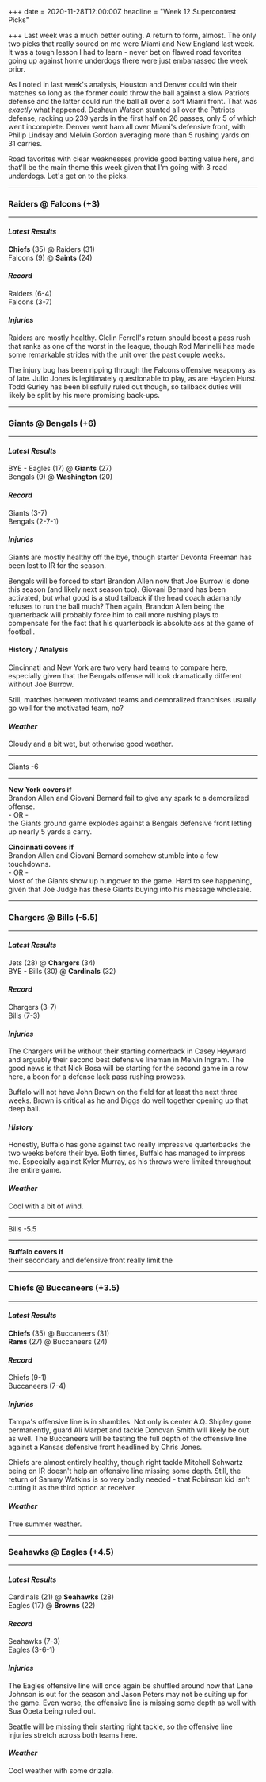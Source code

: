 +++
date = 2020-11-28T12:00:00Z
headline = "Week 12 Supercontest Picks"

+++
Last week was a much better outing. A return to form, almost. The only two picks that really soured on me were Miami and New England last week. It was a tough lesson I had to learn - never bet on flawed road favorites going up against home underdogs there were just embarrassed the week prior.  

As I noted in last week's analysis, Houston and Denver could win their matches so long as the former could throw the ball against a slow Patriots defense and the latter could run the ball all over a soft Miami front. That was _exactly_ what happened. Deshaun Watson stunted all over the Patriots defense, racking up 239 yards in the first half on 26 passes, only 5 of which went incomplete. Denver went ham all over Miami's defensive front, with Philip Lindsay and Melvin Gordon averaging more than 5 rushing yards on 31 carries. 

Road favorites with clear weaknesses provide good betting value here, and that'll be the main theme this week given that I'm going with 3 road underdogs. Let's get on to the picks.

***

### Raiders @ Falcons (+3)

***

#### _Latest Results_

**Chiefs** (35) @ Raiders (31)  
Falcons (9) @ **Saints** (24)

#### _Record_

Raiders (6-4)  
Falcons (3-7)

#### _Injuries_

Raiders are mostly healthy. Clelin Ferrell's return should boost a pass rush that ranks as one of the worst in the league, though Rod Marinelli has made some remarkable strides with the unit over the past couple weeks.

The injury bug has been ripping through the Falcons offensive weaponry as of late. Julio Jones is legitimately questionable to play, as are Hayden Hurst. Todd Gurley has been blissfully ruled out though, so tailback duties will likely be split by his more promising back-ups. 

***

### Giants @ Bengals (+6)

***

#### _Latest Results_

BYE - Eagles (17) @ **Giants** (27)  
Bengals (9) @ **Washington** (20)

#### _Record_

Giants (3-7)  
Bengals (2-7-1)

#### _Injuries_

Giants are mostly healthy off the bye, though starter Devonta Freeman has been lost to IR for the season.

Bengals will be forced to start Brandon Allen now that Joe Burrow is done this season (and likely next season too). Giovani Bernard has been activated, but what good is a stud tailback if the head coach adamantly refuses to run the ball much? Then again, Brandon Allen being the quarterback will probably force him to call more rushing plays to compensate for the fact that his quarterback is absolute ass at the game of football.

#### History / Analysis

Cincinnati and New York are two very hard teams to compare here, especially given that the Bengals offense will look dramatically different without Joe Burrow.

Still, matches between motivated teams and demoralized franchises usually  go well for the motivated team, no? 

#### _Weather_

Cloudy and a bit wet, but otherwise good weather.

***

Giants -6

***

**New York covers if**  
Brandon Allen and Giovani Bernard fail to give any spark to a demoralized offense.  
\- OR -  
the Giants ground game explodes against a Bengals defensive front letting up nearly 5 yards a carry.

**Cincinnati covers if**  
Brandon Allen and Giovani Bernard somehow stumble into a few touchdowns.  
\- OR -  
Most of the Giants show up hungover to the game. Hard to see happening, given that Joe Judge has these Giants buying into his message wholesale.

***

### Chargers @ Bills (-5.5)

***

#### _Latest Results_

Jets (28) @ **Chargers** (34)  
BYE - Bills (30) @ **Cardinals** (32)

#### _Record_

Chargers (3-7)  
Bills (7-3)

#### _Injuries_

The Chargers will be without their starting cornerback in Casey Heyward and arguably their second best defensive lineman in Melvin Ingram. The good news is that Nick Bosa will be starting for the second game in a row here, a boon for a defense lack pass rushing prowess.

Buffalo will not have John Brown on the field for at least the next three weeks. Brown is critical as he and Diggs do well together opening up that deep ball.

#### _History_

Honestly, Buffalo has gone against two really impressive quarterbacks the two weeks before their bye. Both times, Buffalo has managed to impress me. Especially against Kyler Murray, as his throws were limited throughout the entire game.

#### _Weather_

Cool with a bit of wind.

***

Bills -5.5

***

**Buffalo covers if**  
their secondary and defensive front really limit the 

***

### Chiefs @ Buccaneers (+3.5)

***

#### _Latest Results_

**Chiefs** (35) @ Buccaneers (31)  
**Rams** (27) @ Buccaneers (24)

#### _Record_

Chiefs (9-1)  
Buccaneers (7-4)

#### _Injuries_

Tampa's offensive line is in shambles. Not only is center A.Q. Shipley gone permanently, guard Ali Marpet and tackle Donovan Smith will likely be out as well. The Buccaneers will be testing the full depth of the offensive line against a Kansas defensive front headlined by Chris Jones. 

Chiefs are almost entirely healthy, though right tackle Mitchell Schwartz being on IR doesn't help an offensive line missing some depth. Still, the return of Sammy Watkins is so very badly needed - that Robinson kid isn't cutting it as the third option at receiver. 

#### _Weather_

True summer weather.

***

### Seahawks @ Eagles (+4.5)

***

#### _Latest Results_

Cardinals (21) @ **Seahawks** (28)  
Eagles (17) @ **Browns** (22)

#### _Record_

Seahawks (7-3)  
Eagles (3-6-1)

#### _Injuries_

The Eagles offensive line will once again be shuffled around now that Lane Johnson is out for the season and Jason Peters may not be suiting up for the game. Even worse, the offensive line is missing some depth as well with Sua Opeta being ruled out.

Seattle will be missing their starting right tackle, so the offensive line injuries stretch across both teams here.

#### _Weather_

Cool weather with some drizzle.